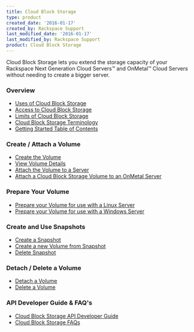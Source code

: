 ```yaml
---
title: Cloud Block Storage
type: product
created_date: '2016-01-17'
created_by: Rackspace Support
last_modified_date: '2016-01-17'
last_modified_by: Rackspace Support
product: Cloud Block Storage
---
```


Cloud Block Storage lets you extend the storage capacity of your
Rackspace Next Generation Cloud Servers&trade; and OnMetal&trade; Cloud Servers
without needing to create a bigger server.

###  Overview

-   [Uses of Cloud Block
    Storage](/howto/cloud-block-storage-overview#uses-of-cbs)
-   [Access to Cloud Block
    Storage](/howto/cloud-block-storage-overview#access-cbs)
-   [Limits of Cloud Block
    Storage](/howto/cloud-block-storage-overview#limits-of-cbs)
-   [Cloud Block Storage
    Terminology](/howto/cloud-block-storage-overview#cbs-terminology)
-   [Getting Started Table of
    Contents](/howto/cloud-block-storage-overview#cbs-gs-toc)

###  Create / Attach a Volume

-   [Create the
    Volume](/howto/cbs-create-and-attach-a-volume#create-the-volume)
-   [View Volume
    Details](/howto/cbs-create-and-attach-a-volume#view-volume-details)
-   [Attach the Volume to a
    Server](/howto/cbs-create-and-attach-a-volume#attach-volume-to-server)
-   [Attach a Cloud Block Storage Volume to an OnMetal
    Server](/howto/attach-a-cloud-block-storage-volume-to-an-onmetal-server#attach-volume-to-an-onmetal-server)

###  Prepare Your Volume

-   [Prepare your Volume for use with a Linux
    Server](/howto/prepare-your-volume#prepare_linux)
-   [Prepare your Volume for use with a Windows
    Server](/howto/prepare-your-volume#prepare_windows)

###  Create and Use Snapshots

-   [Create a
    Snapshot](/howto/cbs-create-and-use-snapshots#create-a-snapshot)
-   [Create a new Volume from
    Snapshot](/howto/cbs-create-and-use-snapshots#create-vol-from-snap)
-   [Delete
    Snapshot](/howto/cbs-create-and-use-snapshots#delete-snapshot)

###  Detach / Delete a Volume

-   [Detach a
    Volume](/howto/cbs-detach-and-delete-volumes#detach-a-volume)
-   [Delete a
    Volume](/howto/cbs-detach-and-delete-volumes#delete-a-volume)

###  API Developer Guide & FAQ's

-   [Cloud Block Storage API Developer
    Guide](http://docs.rackspace.com/cbs/api/v1.0/cbs-devguide/content/overview.html)
-   [Cloud Block Storage
    FAQs](/howto/cloud-block-storage)
